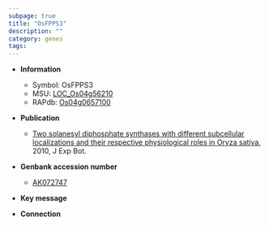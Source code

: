 ```yaml
---
subpage: true
title: "OsFPPS3"
description: ""
category: genes
tags: 
---
```


* **Information**  
    + Symbol: OsFPPS3  
    + MSU: [LOC_Os04g56210](http://rice.plantbiology.msu.edu/cgi-bin/ORF_infopage.cgi?orf=LOC_Os04g56210)  
    + RAPdb: [Os04g0657100](http://rapdb.dna.affrc.go.jp/viewer/gbrowse_details/irgsp1?name=Os04g0657100)  

* **Publication**  
    + [Two solanesyl diphosphate synthases with different subcellular localizations and their respective physiological roles in Oryza sativa](http://www.ncbi.nlm.nih.gov/pubmed?term=Two+solanesyl+diphosphate+synthases+with+different+subcellular+localizations+and+their+respective+physiological+roles+in+Oryza+sativa%5BTitle%5D), 2010, J Exp Bot.

* **Genbank accession number**  
    + [AK072747](http://www.ncbi.nlm.nih.gov/nuccore/AK072747)

* **Key message**  

* **Connection**  



